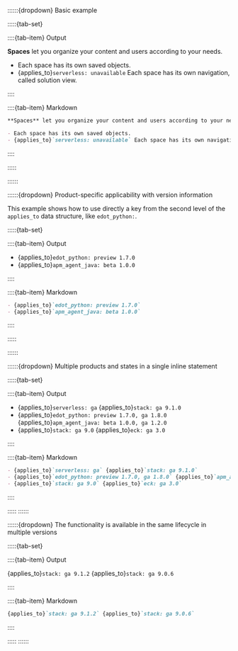 ::::::{dropdown} Basic example

:::::{tab-set}

::::{tab-item} Output

**Spaces** let you organize your content and users according to your needs.

- Each space has its own saved objects.
- {applies_to}`serverless: unavailable` Each space has its own navigation, called solution view.

::::

::::{tab-item} Markdown
```markdown
**Spaces** let you organize your content and users according to your needs.

- Each space has its own saved objects.
- {applies_to}`serverless: unavailable` Each space has its own navigation, called solution view.
```
::::

:::::

::::::

::::::{dropdown} Product-specific applicability with version information

This example shows how to use directly a key from the second level of the `applies_to` data structure, like `edot_python:`.

:::::{tab-set}

::::{tab-item} Output

- {applies_to}`edot_python: preview 1.7.0`
- {applies_to}`apm_agent_java: beta 1.0.0`

::::

::::{tab-item} Markdown
```markdown
- {applies_to}`edot_python: preview 1.7.0`
- {applies_to}`apm_agent_java: beta 1.0.0`
```
::::

:::::

::::::

::::::{dropdown} Multiple products and states in a single inline statement

:::::{tab-set}

::::{tab-item} Output

- {applies_to}`serverless: ga` {applies_to}`stack: ga 9.1.0`
- {applies_to}`edot_python: preview 1.7.0, ga 1.8.0` {applies_to}`apm_agent_java: beta 1.0.0, ga 1.2.0`
- {applies_to}`stack: ga 9.0` {applies_to}`eck: ga 3.0`

::::

::::{tab-item} Markdown
```markdown
- {applies_to}`serverless: ga` {applies_to}`stack: ga 9.1.0`
- {applies_to}`edot_python: preview 1.7.0, ga 1.8.0` {applies_to}`apm_agent_java: beta 1.0.0, ga 1.2.0`
- {applies_to}`stack: ga 9.0` {applies_to}`eck: ga 3.0`
```
::::

:::::
::::::

::::::{dropdown} The functionality is available in the same lifecycle in multiple versions

:::::{tab-set}

::::{tab-item} Output

{applies_to}`stack: ga 9.1.2` {applies_to}`stack: ga 9.0.6`

::::

::::{tab-item} Markdown
```markdown
{applies_to}`stack: ga 9.1.2` {applies_to}`stack: ga 9.0.6`
```
::::

:::::
::::::